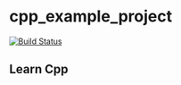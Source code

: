 # cpp_example_project
[![Build Status](https://travis-ci.com/tbjoss/cpp_example_project.svg?branch=main)](https://travis-ci.com/tbjoss/cpp_example_project)

## Learn Cpp
